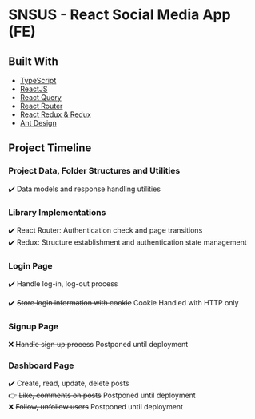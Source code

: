 # SNSUS - React Social Media App (FE)

## Built With

- [TypeScript](https://www.typescriptlang.org/)
- [ReactJS](https://reactjs.org/)
- [React Query](https://react-query-v3.tanstack.com/)
- [React Router](https://reactrouter.com/en/main)
- [React Redux & Redux](https://react-redux.js.org/)
- [Ant Design](https://ant.design/)

## Project Timeline

### Project Data, Folder Structures and Utilities

✔️ Data models and response handling utilities

### Library Implementations

✔️ React Router: Authentication check and page transitions  
✔️ Redux: Structure establishment and authentication state management

### Login Page

✔️ Handle log-in, log-out process

✔️ ~~Store login information with cookie~~ Cookie Handled with HTTP only

### Signup Page

❌ ~~Handle sign up process~~ Postponed until deployment

### Dashboard Page

✔️ Create, read, update, delete posts  
👉 ~~Like, comments on posts~~ Postponed until deployment  
❌ ~~Follow, unfollow users~~ Postponed until deployment
